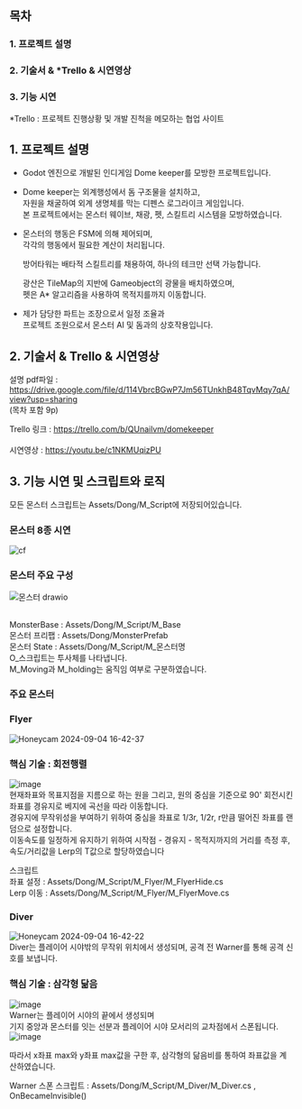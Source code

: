 ## 목차

### 1. 프로젝트 설명</br>
### 2. 기술서 & *Trello & 시연영상</br>
### 3. 기능 시연


*Trello : 프로젝트 진행상황 및 개발 진척을 메모하는 협업 사이트

## 1. 프로젝트 설명

- Godot 엔진으로 개발된 인디게임 Dome keeper를 모방한 프로젝트입니다.
    
-  Dome keeper는 외계행성에서 돔  구조물을 설치하고,</br>
   자원을 채굴하여 외계 생명체를 막는 디펜스 로그라이크 게임입니다.</br>
   본 프로젝트에서는 몬스터 웨이브, 채광, 펫, 스킬트리 시스템을 모방하였습니다.</br>

 - 몬스터의 행동은 FSM에 의해 제어되며, </br> 각각의 행동에서 필요한 계산이 처리됩니다.</br>
 
    방어타워는 배타적 스킬트리를 채용하여, 하나의 테크만 선택 가능합니다.
    
    광산은 TileMap의 지반에 Gameobject의 광물을 배치하였으며,</br>
    펫은 A* 알고리즘을 사용하여 목적지를까지 이동합니다.
  
    
-  제가 담당한 파트는 조장으로서 일정 조율과 </br>
   프로젝트 조원으로서 몬스터 AI 및 돔과의 상호작용입니다.
    

## 2. 기술서 & Trello & 시연영상


설명 pdf파일 : https://drive.google.com/file/d/114VbrcBGwP7Jm56TUnkhB48TqvMqy7qA/view?usp=sharing
</br>(목차 포함 9p)
 
Trello 링크 : https://trello.com/b/QUnailvm/domekeeper </br></br>
시연영상 : https://youtu.be/c1NKMUqizPU</br>
## 3. 기능 시연 및 스크립트와 로직
모든 몬스터 스크립트는
Assets/Dong/M_Script에 저장되어있습니다.


### 몬스터 8종 시연</br>
![cf](https://github.com/user-attachments/assets/bda500a9-b661-4c56-b6db-728f670bcf3c)


### 몬스터 주요 구성</br>
![몬스터 drawio](https://github.com/user-attachments/assets/e454e29c-2d51-4fe6-ad7c-fa0a8934cb1f)</br></br>


MonsterBase : Assets/Dong/M_Script/M_Base</br>
몬스터 프리팹 : Assets/Dong/MonsterPrefab</br>
몬스터 State : Assets/Dong/M_Script/M_몬스터명</br>
O_스크립트는 투사체를 나타냅니다.</br>
M_Moving과 M_holding는 움직임 여부로 구분하였습니다.</br>


### 주요 몬스터</br>

### Flyer</br>
![Honeycam 2024-09-04 16-42-37](https://github.com/user-attachments/assets/dea94390-2161-456b-92a2-b462226bce33)

### 핵심 기술 : 회전행렬</br>
![image](https://github.com/user-attachments/assets/4d402e6e-c1ba-470c-b558-985185aa2d8a)</br>
현재좌표와 목표지점을 지름으로 하는 원을 그리고, 원의 중심을 기준으로 90' 회전시킨 좌표를 경유지로 베지에 곡선을 따라 이동합니다.</br>
경유지에 무작위성을 부여하기 위하여 중심을 좌표로 1/3r, 1/2r, r만큼 떨어진 좌표를 랜덤으로 설정합니다.</br>
이동속도를 일정하게 유지하기 위하여 시작점 - 경유지 - 목적지까지의 거리를 측정 후, 속도/거리값을 Lerp의 T값으로 할당하였습니다</br>

스크립트 </br>
좌표 설정 : Assets/Dong/M_Script/M_Flyer/M_FlyerHide.cs</br>
Lerp 이동 : Assets/Dong/M_Script/M_Flyer/M_FlyerMove.cs</br>

### Diver</br>
![Honeycam 2024-09-04 16-42-22](https://github.com/user-attachments/assets/a4424abc-8514-47e0-b6ab-5b1aa08272d5)</br>
Diver는 플레이어 시야밖의 무작위 위치에서 생성되며, 공격 전 Warner를 통해 공격 신호를 보냅니다.</br>
### 핵심 기술 : 삼각형 닮음</br>
![image](https://github.com/user-attachments/assets/672be72a-a9bb-4718-8e5d-0cdad896a28a)</br>
Warner는 플레이어 시야의 끝에서 생성되며</br>
기지 중앙과 몬스터를 잇는 선분과 플레이어 시야 모서리의 교차점에서 스폰됩니다.</br>
![image](https://github.com/user-attachments/assets/b58eed69-5ec4-4e9a-9790-9a159452af24)</br>

따라서 x좌표 max와 y좌표 max값을 구한 후, 삼각형의 닮음비를 통하여 좌표값을 계산하였습니다.</br>

Warner 스폰 스크립트 : Assets/Dong/M_Script/M_Diver/M_Diver.cs , OnBecameInvisible()</br>
